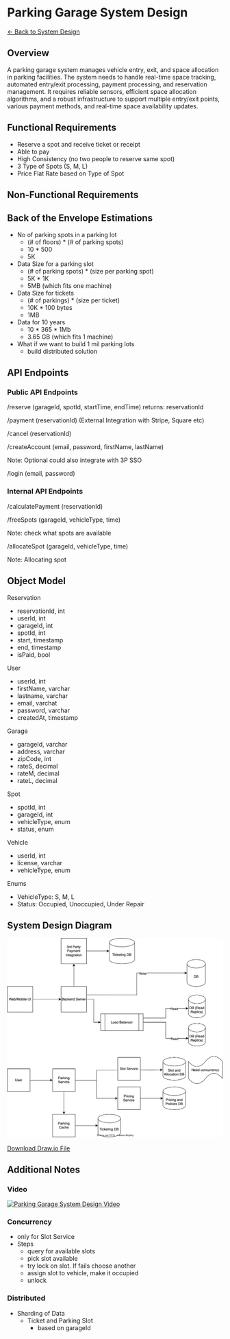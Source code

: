 # Parking Garage System Design

[← Back to System Design](../system-design.md)

## Overview

A parking garage system manages vehicle entry, exit, and space allocation in parking facilities. The system needs to handle real-time space tracking, automated entry/exit processing, payment processing, and reservation management. It requires reliable sensors, efficient space allocation algorithms, and a robust infrastructure to support multiple entry/exit points, various payment methods, and real-time space availability updates.

## Functional Requirements

* Reserve a spot and receive ticket or receipt
* Able to pay
* High Consistency (no two people to reserve same spot)
* 3 Type of Spots (S, M, L)
* Price Flat Rate based on Type of Spot

## Non-Functional Requirements

## Back of the Envelope Estimations

* No of parking spots in a parking lot
  * (# of floors) * (# of parking spots)
  * 10 * 500
  * 5K
* Data Size for a parking slot
  * (# of parking spots) * (size per parking spot)
  * 5K * 1K
  * 5MB (which fits one machine)
* Data Size for tickets
  * (# of parkings) * (size per ticket)
  * 10K * 100 bytes
  * 1MB
* Data for 10 years
  * 10 * 365 * 1Mb
  * 3.65 GB (which fits 1 machine)
* What if we want to build 1 mil parking lots
  * build distributed solution

## API Endpoints

### Public API Endpoints

/reserve (garageId, spotId, startTime, endTime)
returns: reservationId

/payment (reservationId)
(External Integration with Stripe, Square etc)

/cancel (reservationId)

/createAccount (email, password, firstName, lastName)

Note: Optional could also integrate with 3P SSO

/login (email, password)

### Internal API Endpoints

/calculatePayment (reservationId)

/freeSpots (garageId, vehicleType, time)

Note: check what spots are available

/allocateSpot (garageId, vehicleType, time)

Note: Allocating spot

## Object Model

Reservation

* reservationId, int
* userId, int
* garageId, int
* spotId, int
* start, timestamp
* end, timestamp
* isPaid, bool

User

* userId, int
* firstName, varchar
* lastname, varchar
* email, varchat
* password, varchar
* createdAt, timestamp

Garage

* garageId, varchar
* address, varchar
* zipCode, int
* rateS, decimal
* rateM, decimal
* rateL, decimal

Spot

* spotId, int
* garageId, int
* vehicleType, enum
* status, enum

Vehicle

* userId, int
* license, varchar
* vehicleType, enum

Enums

* VehicleType: S, M, L
* Status: Occupied, Unoccupied, Under Repair

## System Design Diagram

![Parking Garage System Design](parking-garage.svg)

[Download Draw.io File](parking-garage.drawio)

## Additional Notes

### Video

[![Parking Garage System Design Video](https://img.youtube.com/vi/NtMvNh0WFVM/0.jpg)](https://www.youtube.com/watch?v=NtMvNh0WFVM)

### Concurrency

* only for Slot Service
* Steps
  * query for available slots
  * pick slot available
  * try lock on slot. If fails choose another
  * assign slot to vehicle, make it occupied
  * unlock

### Distributed

* Sharding of Data
  * Ticket and Parking Slot
    * based on garageId
